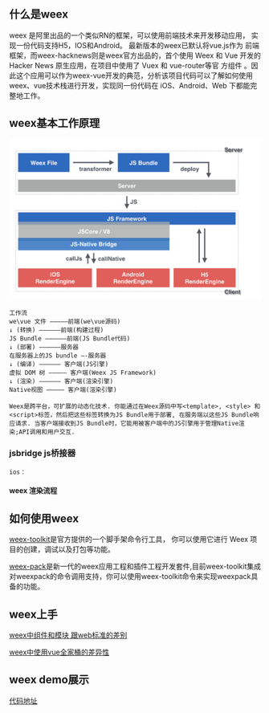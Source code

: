 ## 什么是weex
weex 是阿里出品的一个类似RN的框架，可以使用前端技术来开发移动应用，
实现一份代码支持H5，IOS和Android。 最新版本的weex已默认将vue.js作为
前端框架，而weex-hacknews则是weex官方出品的，首个使用 Weex 和 Vue
 开发的 Hacker News 原生应用，在项目中使用了 Vuex 和 vue-router等官
 方组件 。因此这个应用可以作为weex-vue开发的典范，分析该项目代码可以了解如何使用
 weex、vue技术栈进行开发，实现同一份代码在 iOS、Android、Web 下都能完整地工作。

## weex基本工作原理
![process](./weex-process.png)
    
    工作流
    we\vue 文件 ————–前端(we\vue源码) 
    ↓ (转换) ——————前端(构建过程) 
    JS Bundle —————–前端(JS Bundle代码) 
    ↓ (部署) ——————服务器 
    在服务器上的JS bundle —-服务器 
    ↓ (编译) —————— 客户端(JS引擎) 
    虚拟 DOM 树 ————— 客户端(Weex JS Framework) 
    ↓ (渲染) —————— 客户端(渲染引擎) 
    Native视图 ————— 客户端(渲染引擎) 

	Weex是跨平台，可扩展的动态化技术. 你能通过在Weex源码中写<template>, <style> 和 <script>标签，然后把这些标签转换为JS Bundle用于部署, 在服务端以这些JS Bundle响应请求. 当客户端接收到JS Bundle时，它能用被客户端中的JS引擎用于管理Native渲染;API调用和用户交互.

### jsbridge js桥接器
	
	ios：
#### weex 渲染流程
	
	
    
## 如何使用weex
[weex-toolkit](https://weex.apache.org/cn/guide/tools/toolkit.html)是官方提供的一个脚手架命令行工具，
你可以使用它进行 Weex 项目的创建，调试以及打包等功能。

[weex-pack](https://github.com/weexteam/weex-pack)是新一代的weex应用工程和插件工程开发套件,目前weex-toolkit集成对weexpack的命令调用支持，你可以使用weex-toolkit命令来实现weexpack具备的功能。
 


## weex上手
[weex中组件和模块 跟web标准的差别](https://weex.apache.org/cn/references/web-standards.html)

[weex中使用vue全家桶的差异性](https://weex.apache.org/cn/references/vue/difference-of-vuex.html)
    
## weex demo展示



[代码地址](https://github.com/yinshuxun/weex-start-kit)
